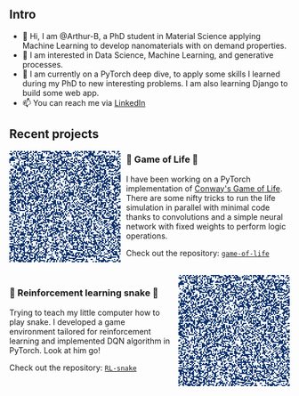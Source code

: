 
## Intro

- 👋 Hi, I am @Arthur-B, a PhD student in Material Science applying Machine Learning to develop nanomaterials with on demand properties.
- 👀 I am interested in Data Science, Machine Learning, and generative processes.
- 🌱 I am currently on a PyTorch deep dive, to apply some skills I learned during my PhD to new interesting problems. I am also learning Django to build some web app.
- 📫 You can reach me via [LinkedIn](https://www.linkedin.com/in/arthur-baucour/)

## Recent projects

<p>
  <img width="200" align="left" style="padding-right: 10px" src="./assets/life_200x200.gif" />
</p>

### 🌱 Game of Life 🌱

I have been working on a PyTorch implementation of [Conway's Game of Life](https://en.wikipedia.org/wiki/Conway%27s_Game_of_Life).
There are some nifty tricks to run the life simulation in parallel with minimal code thanks to convolutions and a simple neural network with fixed weights to perform logic operations.

Check out the repository: [`game-of-life`](https://github.com/Arthur-B/game-of-life)

<br>

<img width="200" align="right" style="padding-left: 10px" src="./assets/life_200x200.gif" />

### 🐍 Reinforcement learning snake 🐍

Trying to teach my little computer how to play snake.
I developed a game environment tailored for reinforcement learning and implemented DQN algorithm in PyTorch.
Look at him go!

Check out the repository: [`RL-snake`](https://github.com/Arthur-B/RL-snake)
